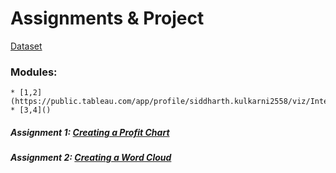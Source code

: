 # Assignments & Project
 [Dataset](https://github.com/mykeysid10/Tableau/blob/2ccd9b3ef2ab43f35c4af8e039316cc8f69a30e3/Internshala/Superstore.xlsx)

### Modules:
    * [1,2](https://public.tableau.com/app/profile/siddharth.kulkarni2558/viz/InternshalaM1M2/ProfitMap)
    * [3,4]()

##### Assignment 1: [Creating a Profit Chart](https://public.tableau.com/views/InternshalaAssignments/A1ProfitgainedMonthly?:language=en-US&:display_count=n&:origin=viz_share_link)
##### Assignment 2: [Creating a Word Cloud](https://public.tableau.com/views/InternshalaAssignments/A2WordCloud?:language=en-US&:display_count=n&:origin=viz_share_link)

